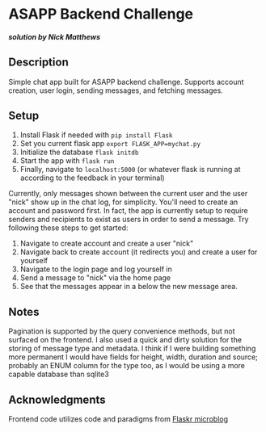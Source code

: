 # ASAPP Backend Challenge

##### solution by Nick Matthews

## Description

Simple chat app built for ASAPP backend challenge. Supports account creation,
user login, sending messages, and fetching messages.

## Setup

1. Install Flask if needed with `pip install Flask`
2. Set you current flask app `export FLASK_APP=mychat.py`
3. Initialize the database `flask initdb`
4. Start the app with `flask run`
5. Finally, navigate to `localhost:5000` (or whatever flask is running at
  according to the feedback in your terminal)


Currently, only messages shown between the current user and the user "nick" show
up in the chat log, for simplicity. You'll need to create an account and
password first. In fact, the app is currently setup to require senders and
recipients to exist as users in order to send a message. Try following these
steps to get started:


1. Navigate to create account and create a user "nick"
3. Navigate back to create account (it redirects you) and create a user for
  yourself
4. Navigate to the login page and log yourself in
5. Send a message to "nick" via the home page
6. See that the messages appear in a below the new message area.

## Notes

Pagination is supported by the query convenience methods, but not surfaced on
the frontend. I also used a quick and dirty solution for the storing of
message type and metadata. I think if I were building something more permanent
I would have fields for height, width, duration and source; probably an ENUM
column for the type too, as I would be using a more capable database than
sqlite3

## Acknowledgments

Frontend code utilizes code and paradigms from
[Flaskr microblog][1]

[1]:	https://github.com/pallets/flask/tree/master/examples/flaskr
